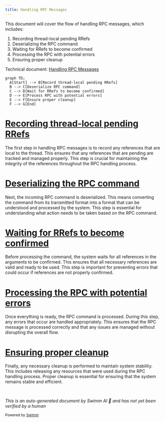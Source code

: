 ```yaml
---
title: Handling RPC Messages
---
```

This document will cover the flow of handling RPC messages, which includes:

1. Recording thread-local pending RRefs
2. Deserializing the RPC command
3. Waiting for RRefs to become confirmed
4. Processing the RPC with potential errors
5. Ensuring proper cleanup

Technical document: <SwmLink doc-title="Handling RPC Messages">[Handling RPC Messages](/.swm/handling-rpc-messages.zjlfl5h8.sw.md)</SwmLink>

```mermaid
graph TD;
  A[Start] --> B[Record thread-local pending RRefs]
  B --> C[Deserialize RPC command]
  C --> D[Wait for RRefs to become confirmed]
  D --> E[Process RPC with potential errors]
  E --> F[Ensure proper cleanup]
  F --> G[End]
```

# [Recording thread-local pending RRefs](https://app.swimm.io/repos/Z2l0aHViJTNBJTNBcHl0b3JjaC1hdXRvZG9jcy1kZW1vJTNBJTNBU3dpbW0tRGVtbw==/docs/zjlfl5h8#recording-thread-local-pending-rrefs)

The first step in handling RPC messages is to record any references that are local to the thread. This ensures that any references that are pending are tracked and managed properly. This step is crucial for maintaining the integrity of the references throughout the RPC handling process.

# [Deserializing the RPC command](https://app.swimm.io/repos/Z2l0aHViJTNBJTNBcHl0b3JjaC1hdXRvZG9jcy1kZW1vJTNBJTNBU3dpbW0tRGVtbw==/docs/zjlfl5h8#deserializing-the-rpc-command)

Next, the incoming RPC command is deserialized. This means converting the command from its transmitted format into a format that can be understood and processed by the system. This step is essential for understanding what action needs to be taken based on the RPC command.

# [Waiting for RRefs to become confirmed](https://app.swimm.io/repos/Z2l0aHViJTNBJTNBcHl0b3JjaC1hdXRvZG9jcy1kZW1vJTNBJTNBU3dpbW0tRGVtbw==/docs/zjlfl5h8#waiting-for-rrefs-to-become-confirmed)

Before processing the command, the system waits for all references in the arguments to be confirmed. This ensures that all necessary references are valid and ready to be used. This step is important for preventing errors that could occur if references are not properly confirmed.

# [Processing the RPC with potential errors](https://app.swimm.io/repos/Z2l0aHViJTNBJTNBcHl0b3JjaC1hdXRvZG9jcy1kZW1vJTNBJTNBU3dpbW0tRGVtbw==/docs/zjlfl5h8#processing-rpc-with-errors)

Once everything is ready, the RPC command is processed. During this step, any errors that occur are handled appropriately. This ensures that the RPC message is processed correctly and that any issues are managed without disrupting the overall flow.

# [Ensuring proper cleanup](https://app.swimm.io/repos/Z2l0aHViJTNBJTNBcHl0b3JjaC1hdXRvZG9jcy1kZW1vJTNBJTNBU3dpbW0tRGVtbw==/docs/zjlfl5h8#managing-rref-contexts)

Finally, any necessary cleanup is performed to maintain system stability. This includes releasing any resources that were used during the RPC handling process. Proper cleanup is essential for ensuring that the system remains stable and efficient.

&nbsp;

*This is an auto-generated document by Swimm AI 🌊 and has not yet been verified by a human*

<SwmMeta version="3.0.0" repo-id="Z2l0aHViJTNBJTNBcHl0b3JjaC1hdXRvZG9jcy1kZW1vJTNBJTNBU3dpbW0tRGVtbw==" repo-name="pytorch-autodocs-demo"><sup>Powered by [Swimm](https://app.swimm.io/)</sup></SwmMeta>
